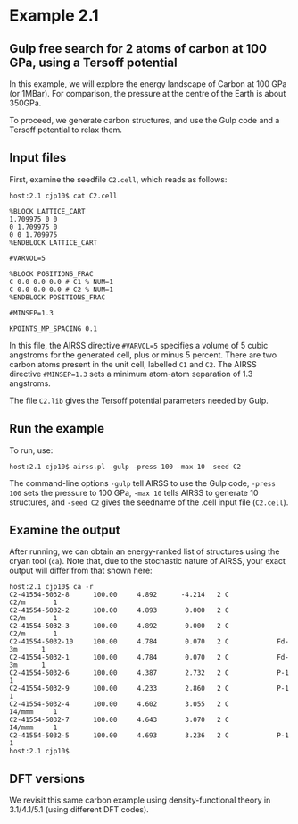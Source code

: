 Example 2.1
===========

## Gulp free search for 2 atoms of carbon at 100 GPa, using a Tersoff potential

In this example, we will explore the energy landscape of Carbon at 100 GPa (or 1MBar).
For comparison, the pressure at the centre of the Earth is about 350GPa.

To proceed, we generate carbon structures, and use the Gulp code and a Tersoff potential
to relax them.


## Input files

First, examine the seedfile `C2.cell`, which reads as follows:

    host:2.1 cjp10$ cat C2.cell
    
    %BLOCK LATTICE_CART
    1.709975 0 0
    0 1.709975 0
    0 0 1.709975
    %ENDBLOCK LATTICE_CART
    
    #VARVOL=5
    
    %BLOCK POSITIONS_FRAC
    C 0.0 0.0 0.0 # C1 % NUM=1
    C 0.0 0.0 0.0 # C2 % NUM=1
    %ENDBLOCK POSITIONS_FRAC
    
    #MINSEP=1.3
    
    KPOINTS_MP_SPACING 0.1

In this file, the AIRSS directive `#VARVOL=5` specifies a volume of 5 cubic angstroms
for the generated cell, plus or minus 5 percent. There are two carbon atoms present
in the unit cell, labelled `C1` and `C2`. The AIRSS directive `#MINSEP=1.3` sets
a minimum atom-atom separation of 1.3 angstroms.

The file `C2.lib` gives the Tersoff potential parameters needed by Gulp.


## Run the example

To run, use:

    host:2.1 cjp10$ airss.pl -gulp -press 100 -max 10 -seed C2

The command-line options `-gulp` tell AIRSS to use the Gulp code, `-press 100` sets
the pressure to 100 GPa, `-max 10` tells AIRSS to generate 10 structures, and `-seed C2`
gives the seedname of the .cell input file (`C2.cell`).


## Examine the output

After running, we can obtain an energy-ranked list of structures using the cryan tool (`ca`).
Note that, due to the stochastic nature of AIRSS, your exact output will differ from
that shown here:

    host:2.1 cjp10$ ca -r
    C2-41554-5032-8      100.00     4.892      -4.214   2 C            C2/m       1
    C2-41554-5032-2      100.00     4.893       0.000   2 C            C2/m       1
    C2-41554-5032-3      100.00     4.892       0.000   2 C            C2/m       1
    C2-41554-5032-10     100.00     4.784       0.070   2 C            Fd-3m      1
    C2-41554-5032-1      100.00     4.784       0.070   2 C            Fd-3m      1
    C2-41554-5032-6      100.00     4.387       2.732   2 C            P-1        1
    C2-41554-5032-9      100.00     4.233       2.860   2 C            P-1        1
    C2-41554-5032-4      100.00     4.602       3.055   2 C            I4/mmm     1
    C2-41554-5032-7      100.00     4.643       3.070   2 C            I4/mmm     1
    C2-41554-5032-5      100.00     4.693       3.236   2 C            P-1        1
    host:2.1 cjp10$ 


## DFT versions

We revisit this same carbon example using density-functional theory in 3.1/4.1/5.1 
(using different DFT codes).


